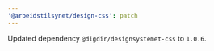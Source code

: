 ```yaml
---
'@arbeidstilsynet/design-css': patch
---
```


Updated dependency `@digdir/designsystemet-css` to `1.0.6`.

